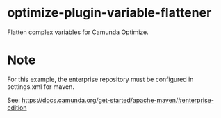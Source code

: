 # optimize-plugin-variable-flattener
Flatten complex variables for Camunda Optimize.

# Note
For this example, the enterprise repository must be configured in settings.xml for maven.

See: https://docs.camunda.org/get-started/apache-maven/#enterprise-edition
